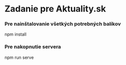 # Zadanie pre Aktuality.sk

### Pre nainštalovanie všetkých potrebných balíkov
npm install

### Pre nakopnutie servera
npm run serve
```

